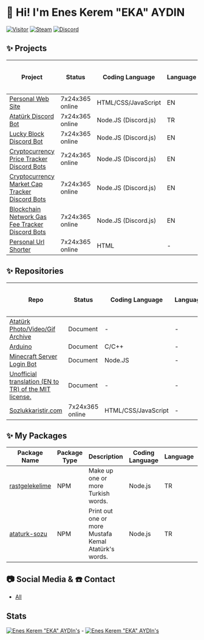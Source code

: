 # 👋 Hi! I'm Enes Kerem "EKA" AYDIN
[![Visitor](https://visitor-badge.laobi.icu/badge?page_id=EnesKeremAYDIN.EnesKeremAYDIN)](#)
[![Steam](https://img.shields.io/badge/donate-steam-blue?logo=Steam&style=flat-square)](https://steamcommunity.com/tradeoffer/new/?partner=434566573&token=g789u6Uv)
[![Discord](https://discord.com/api/guilds/817779288296128512/widget.png)](https://discord.gg/fJGtmKbuQB)

## ✨ Projects
| Project | Status | Coding Language | Language | Repo | The language of the notes |
| ----------- | ----------- | ----------- | ----------- | ----------- | ----------- |
| [Personal Web Site](https://eneskeremaydin.com.tr)| 7x24x365 online | HTML/CSS/JavaScript | EN | [GitHub Repo](https://github.com/EnesKeremAYDIN/EnesKeremAYDIN.github.io) | - |
| [Atatürk Discord Bot](https://top.gg/bot/719897844085161985)| 7x24x365 online | Node.JS (Discord.js) | TR | - | - |
| [Lucky Block Discord Bot](https://top.gg/bot/825666272335364108)| 7x24x365 online | Node.JS (Discord.js) | EN | - | - |
| [Cryptocurrency Price Tracker Discord Bots](https://eneskeremaydin.github.io/discord-tracker-bots#price-trackers)| 7x24x365 online | Node.JS (Discord.js) | EN | [GitHub Repo](https://github.com/EnesKeremAYDIN/discord-tracker-bots) | - |
| [Cryptocurrency Market Cap Tracker Discord Bots](https://eneskeremaydin.github.io/discord-tracker-bots#market-cap-trackers)| 7x24x365 online | Node.JS (Discord.js) | EN | [GitHub Repo](https://github.com/EnesKeremAYDIN/discord-tracker-bots) | - |
| [Blockchain Network Gas Fee Tracker Discord Bots](https://eneskeremaydin.github.io/discord-tracker-bots#network-gas-fee-trackers)| 7x24x365 online | Node.JS (Discord.js) | EN | [GitHub Repo](https://github.com/EnesKeremAYDIN/discord-tracker-bots) | - |
| [Personal Url Shorter](https://EKAs.link)| 7x24x365 online | HTML | - | [GitHub Repo](https://github.com/EnesKeremAYDIN0/EnesKeremAYDIN0) | - |

## ✨ Repositories
| Repo | Status | Coding Language | Language | The language of the notes |
| ----------- | ----------- | ----------- | ----------- | ----------- |
| [Atatürk Photo/Video/Gif Archive](https://github.com/EnesKeremAYDIN/Ataturk)| Document | - | - | TR |
| [Arduino](https://github.com/EnesKeremAYDIN/arduino) | Document | C/C++ | - | EN |
| [Minecraft Server Login Bot](https://github.com/EnesKeremAYDIN/minecraft-server-login-bot) | Document | Node.JS | - | TR - EN |
| [Unofficial translation (EN to TR) of the MIT license.](https://github.com/EnesKeremAYDIN/mit-lisansi-gayriresmi-ceviri)| Document | - | - | TR - EN |
| [Sozlukkaristir.com](https://EnesKeremAYDIN.github.io/sozlukkaristir.com) | 7x24x365 online | HTML/CSS/JavaScript | - | TR |


## ✨ My Packages
| Package Name | Package Type | Description | Coding Language | Language | GitHub Repo |
| ----------- | ----------- | ----------- | ----------- | ----------- | ----------- |
| [rastgelekelime](https://www.npmjs.com/package/rastgelekelime) | NPM | Make up one or more Turkish words. | Node.js | TR | [GitHub Repo](https://github.com/EnesKeremAYDIN/npm-rastgelekelime) |
| [ataturk-sozu](https://www.npmjs.com/package/ataturk-sozu) | NPM | Print out one or more Mustafa Kemal Atatürk's words. | Node.js | TR | [GitHub Repo](https://github.com/EnesKeremAYDIN/npm-ataturk-sozu) |

## 📷 Social Media & ☎️ Contact
- [All](https://eneskeremaydin.github.io/bio)

## Stats

[![Enes Kerem "EKA" AYDIn's](https://github-readme-stats.vercel.app/api?username=EnesKeremAYDIN&show_icons=true&theme=dark)](#) - [![Enes Kerem "EKA" AYDIn's](https://github-readme-stats.vercel.app/api/top-langs/?username=EnesKeremAYDIN&layout=compact&theme=dark)](#)
